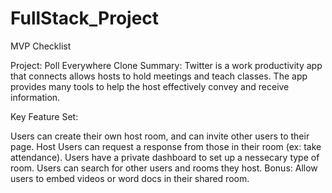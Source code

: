 # FullStack_Project

MVP Checklist

Project: Poll Everywhere Clone
Summary: Twitter is a work productivity app that connects allows hosts to hold meetings and teach classes. The app provides many tools to help the host effectively convey and receive information.

Key Feature Set:

Users can create their own host room, and can invite other users to their page.
Host Users can request a response from those in their room (ex: take attendance).
Users have a private dashboard to set up a nessecary type of room. 
Users can search for other users and rooms they host.
Bonus: Allow users to embed videos or word docs in their shared room.
